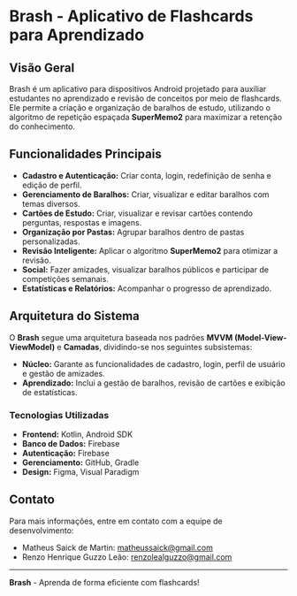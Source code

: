 # Brash - Aplicativo de Flashcards para Aprendizado

## Visão Geral
Brash é um aplicativo para dispositivos Android projetado para auxiliar estudantes no aprendizado e revisão de conceitos por meio de flashcards. Ele permite a criação e organização de baralhos de estudo, utilizando o algoritmo de repetição espaçada **SuperMemo2** para maximizar a retenção do conhecimento.

## Funcionalidades Principais
- **Cadastro e Autenticação:** Criar conta, login, redefinição de senha e edição de perfil.
- **Gerenciamento de Baralhos:** Criar, visualizar e editar baralhos com temas diversos.
- **Cartões de Estudo:** Criar, visualizar e revisar cartões contendo perguntas, respostas e imagens.
- **Organização por Pastas:** Agrupar baralhos dentro de pastas personalizadas.
- **Revisão Inteligente:** Aplicar o algoritmo **SuperMemo2** para otimizar a revisão.
- **Social:** Fazer amizades, visualizar baralhos públicos e participar de competições semanais.
- **Estatísticas e Relatórios:** Acompanhar o progresso de aprendizado.

## Arquitetura do Sistema
O **Brash** segue uma arquitetura baseada nos padrões **MVVM (Model-View-ViewModel)** e **Camadas**, dividindo-se nos seguintes subsistemas:

- **Núcleo:** Garante as funcionalidades de cadastro, login, perfil de usuário e gestão de amizades.
- **Aprendizado:** Inclui a gestão de baralhos, revisão de cartões e exibição de estatísticas.

### Tecnologias Utilizadas
- **Frontend:** Kotlin, Android SDK
- **Banco de Dados:** Firebase
- **Autenticação:** Firebase
- **Gerenciamento:** GitHub, Gradle
- **Design:** Figma, Visual Paradigm


## Contato
Para mais informações, entre em contato com a equipe de desenvolvimento:

- Matheus Saick de Martin: matheussaick@gmail.com
- Renzo Henrique Guzzo Leão: renzolealguzzo@gmail.com

---
**Brash** - Aprenda de forma eficiente com flashcards!

